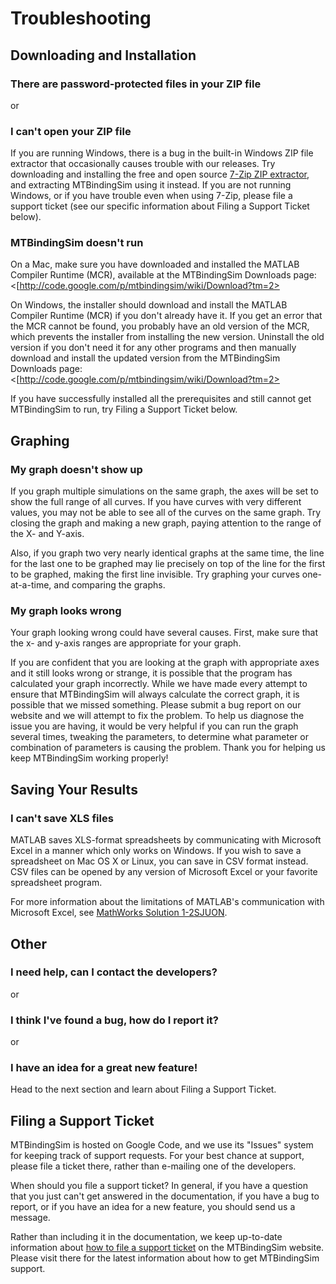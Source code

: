 # Troubleshooting

## Downloading and Installation

### There are password-protected files in your ZIP file

or

### I can't open your ZIP file

If you are running Windows, there is a bug in the built-in Windows ZIP file extractor that occasionally causes trouble with our releases. Try downloading and installing the free and open source [7-Zip ZIP extractor](http://www.7-zip.org), and extracting MTBindingSim using it instead. If you are not running Windows, or if you have trouble even when using 7-Zip, please file a support ticket (see our specific information about Filing a Support Ticket below).

### MTBindingSim doesn't run

On a Mac, make sure you have downloaded and installed the MATLAB Compiler Runtime (MCR), available at the MTBindingSim Downloads page: <[http://code.google.com/p/mtbindingsim/wiki/Download?tm=2>

On Windows, the installer should download and install the MATLAB Compiler Runtime (MCR) if you don't already have it. If you get an error that the MCR cannot be found, you probably have an old version of the MCR, which prevents the installer from installing the new version. Uninstall the old version if you don't need it for any other programs and then manually download and install the updated version from the MTBindingSim Downloads page: <[http://code.google.com/p/mtbindingsim/wiki/Download?tm=2>

If you have successfully installed all the prerequisites and still cannot get MTBindingSim to run, try Filing a Support Ticket below.

## Graphing

### My graph doesn't show up

If you graph multiple simulations on the same graph, the axes will be set to show the full range of all curves. If you have curves with very different values, you may not be able to see all of the curves on the same graph. Try closing the graph and making a new graph, paying attention to the range of the X- and Y-axis.

Also, if you graph two very nearly identical graphs at the same time, the line for the last one to be graphed may lie precisely on top of the line for the first to be graphed, making the first line invisible. Try graphing your curves one-at-a-time, and comparing the graphs.

### My graph looks wrong

Your graph looking wrong could have several causes. First, make sure that the x- and y-axis ranges are appropriate for your graph.

If you are confident that you are looking at the graph with appropriate axes and it still looks wrong or strange, it is possible that the program has calculated your graph incorrectly. While we have made every attempt to ensure that MTBindingSim will always calculate the correct graph, it is possible that we missed something. Please submit a bug report on our website and we will attempt to fix the problem. To help us diagnose the issue you are having, it would be very helpful if you can run the graph several times, tweaking the parameters, to determine what parameter or combination of parameters is causing the problem. Thank you
for helping us keep MTBindingSim working properly!

## Saving Your Results

### I can't save XLS files

MATLAB saves XLS-format spreadsheets by communicating with Microsoft Excel in a manner which only works on Windows. If you wish to save a spreadsheet on Mac OS X or Linux, you can save in CSV format instead. CSV files can be opened by any version of Microsoft Excel or your favorite spreadsheet program.

For more information about the limitations of MATLAB's communication with Microsoft Excel, see [MathWorks Solution 1-2SJUON](http://www.mathworks.com/support/solutions/en/data/1-2SJUON/index.html?solution=1-2SJUON).

## Other

### I need help, can I contact the developers?

or

### I think I've found a bug, how do I report it?

or

### I have an idea for a great new feature!

Head to the next section and learn about Filing a Support Ticket.

## Filing a Support Ticket

MTBindingSim is hosted on Google Code, and we use its "Issues" system for keeping track of support requests. For your best chance at support, please file a ticket there, rather than e-mailing one of the developers.

When should you file a support ticket? In general, if you have a question that you just can't get answered in the documentation, if you have a bug to report, or if you have an idea for a new feature, you should send us a message.

Rather than including it in the documentation, we keep up-to-date information about [how to file a support ticket](https://github.com/cpence/mtbindingsim/wiki/FilingATicket) on the MTBindingSim website. Please visit there for the latest information about how to get MTBindingSim support.
